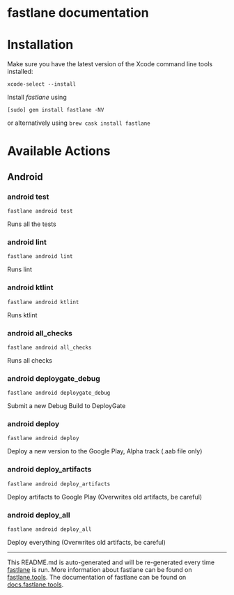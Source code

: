 fastlane documentation
================
# Installation

Make sure you have the latest version of the Xcode command line tools installed:

```
xcode-select --install
```

Install _fastlane_ using
```
[sudo] gem install fastlane -NV
```
or alternatively using `brew cask install fastlane`

# Available Actions
## Android
### android test
```
fastlane android test
```
Runs all the tests
### android lint
```
fastlane android lint
```
Runs lint
### android ktlint
```
fastlane android ktlint
```
Runs ktlint
### android all_checks
```
fastlane android all_checks
```
Runs all checks
### android deploygate_debug
```
fastlane android deploygate_debug
```
Submit a new Debug Build to DeployGate
### android deploy
```
fastlane android deploy
```
Deploy a new version to the Google Play, Alpha track (.aab file only)
### android deploy_artifacts
```
fastlane android deploy_artifacts
```
Deploy artifacts to Google Play (Overwrites old artifacts, be careful)
### android deploy_all
```
fastlane android deploy_all
```
Deploy everything (Overwrites old artifacts, be careful)

----

This README.md is auto-generated and will be re-generated every time [fastlane](https://fastlane.tools) is run.
More information about fastlane can be found on [fastlane.tools](https://fastlane.tools).
The documentation of fastlane can be found on [docs.fastlane.tools](https://docs.fastlane.tools).
